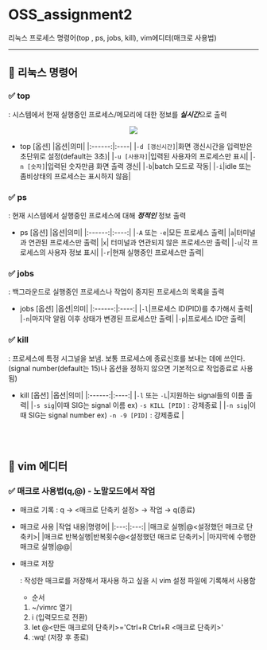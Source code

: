 # OSS_assignment2
리눅스 프로세스 명령어(top , ps, jobs, kill), vim에디터(매크로 사용법)

*****

## 📌 리눅스 명령어
### ✅ top
: 시스템에서 현재 실행중인 프로세스/메모리에 대한 정보를 ***실시간***으로 출력

<p align="center">
  <img src="https://user-images.githubusercontent.com/70335241/171877735-da7fae22-f705-4942-87ea-11e431e92e3f.png"/>
 </p>
 
- top [옵션]
  |옵션|의미|
  |:------:|:----|
  |`-d [갱신시간]`|화면 갱신시간을 입력받은 초단위로 설정(default는 3초)|
  |`-u [사용자]`|입력된 사용자의 프로세스만 표시|
  |`-n [숫자]`|입력된 숫자만큼 화면 출력 갱신|
  |`-b`|batch 모드로 작동|
  |`-i`|idle 또는 좀비상태의 프로세스는 표시하지 않음|


### ✅ ps
: 현재 시스템에서 실행중인 프로세스에 대해 ***정적인*** 정보 출력
- ps [옵션]
  |옵션|의미|
  |:------:|:----:|
  |`-A` 또는 `-e`|모든 프로세스 출력|
  |`a`|터미널과 연관된 프로세스만 출력| 
  |`x`| 터미널과 연관되지 않은 프로세스만 출력|
  |`-u`|각 프로세스의 사용자 정보 표시|
  |`-r`|현재 실행중인 프로세스만 출력|
  
### ✅ jobs 
: 백그라운드로 실행중인 프로세스나 작업이 중지된 프로세스의 목록을 출력
- jobs [옵션]
  |옵션|의미|
  |:------:|:----:|
  |`-l`|프로세스 ID(PID)를 추가해서 출력|
  |`-n`|마지막 알림 이후 상태가 변경된 프로세스만 출력| 
  |`-p`|프로세스 ID만 출력|
  
### ✅ kill
: 프로세스에 특정 시그널을 보냄. 보통 프로세스에 종료신호를 보내는 데에 쓰인다.
(signal number(default는 15)나 옵션을 정하지 않으면 기본적으로 작업종료로 사용됨)
- kill [옵션]
  |옵션|의미|
  |:------:|:----:|
  |`-l` 또는 `-L`|지원하는 signal들의 이름 출력|
  |`-s sig`|이때 SIG는 signal 이름 ex) `-s KILL [PID]` : 강제종료 |
  |`-n sig`|이때 SIG는 signal number ex) `-n -9 [PID]` : 강제종료 |

<br></br>
## 📌 vim 에디터
### ✅ 매크로 사용법(q,@) - 노말모드에서 작업
- 매크로 기록 : q → <매크로 단축키 설정> → 작업 → q(종료)
- 매크로 사용
  |작업 내용|명령어|
  |:---:|:---:|
  |매크로 실행|@<설정했던 매크로 단축키>|
  |매크로 반복실행|반복횟수@<설정했던 매크로 단축키>|
  |마지막에 수행한 매크로 실행|@@|

- 매크로 저장 

  : 작성한 매크로를 저장해서 재사용 하고 싶을 시 vim 설정 파일에 기록해서 사용함
    - 순서
  1) ~/vimrc 열기
  2) i (입력모드로 전환) 
  3) let @<만든 매크로의 단축키>='Ctrl+R Ctrl+R <매크로 단축키>' 
  4) :wq! (저장 후 종료)
